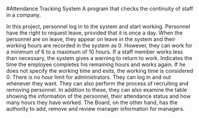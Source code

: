 #Attendance Tracking System
A program that checks the continuity of staff in a company.

In this project, personnel log in to the system and start working. Personnel have the right to request leave, provided that it is once a day. When the personnel are on leave, they appear on leave in the system and their working hours are recorded in the system as 0. However, they can work for a minimum of 6 to a maximum of 10 hours. If a staff member works less than necessary, the system gives a warning to return to work. Indicates the time the employee completes his remaining hours and works again. If he does not specify the working time and exits, the working time is considered 0. There is no hour limit for administrators. They can log in and out whenever they want. They can also perform the process of recruiting and removing personnel. In addition to these, they can also examine the table showing the information of the personnel, their attendance status and how many hours they have worked. The Board, on the other hand, has the authority to add, remove and review manager information for managers.
